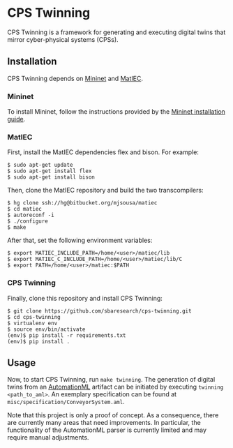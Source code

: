 # CPS Twinning

CPS Twinning is a framework for generating and executing digital twins that mirror cyber-physical systems (CPSs).

## Installation

CPS Twinning depends on [Mininet](http://mininet.org) and [MatIEC](https://bitbucket.org/mjsousa/matiec).

### Mininet

To install Mininet, follow the instructions provided by the [Mininet installation guide](http://mininet.org/download/).

### MatIEC

First, install the MatIEC dependencies flex and bison.
For example:
```
$ sudo apt-get update
$ sudo apt-get install flex
$ sudo apt-get install bison	
```
	
Then, clone the MatIEC repository and build the two transcompilers:
```
$ hg clone ssh://hg@bitbucket.org/mjsousa/matiec
$ cd matiec
$ autoreconf -i
$ ./configure
$ make
```

After that, set the following environment variables:
```
$ export MATIEC_INCLUDE_PATH=/home/<user>/matiec/lib
$ export MATIEC_C_INCLUDE_PATH=/home/<user>/matiec/lib/C
$ export PATH=/home/<user>/matiec:$PATH
```

### CPS Twinning

Finally, clone this repository and install CPS Twinning:
```
$ git clone https://github.com/sbaresearch/cps-twinning.git
$ cd cps-twinning
$ virtualenv env
$ source env/bin/activate
(env)$ pip install -r requirements.txt
(env)$ pip install .
```

## Usage

Now, to start CPS Twinning, run `make twinning`. The generation of digital twins from an [AutomationML](https://www.automationml.org) artifact can be initiated by executing `twinning <path_to_aml>`. An exemplary specification can be found at `misc/specification/ConveyorSystem.aml`.

Note that this project is only a proof of concept. As a consequence, there are currently many areas that need improvements. In particular, the functionality of the AutomationML parser is currently limited and may require manual adjustments.
	

